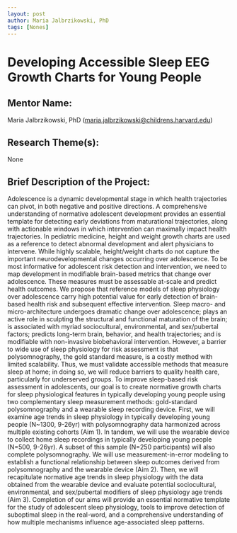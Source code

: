 ```yaml
---
layout: post
author: Maria Jalbrzikowski, PhD 
tags: [Nones]
---
```


# Developing Accessible Sleep EEG Growth Charts for Young People

## Mentor Name:

Maria Jalbrzikowski, PhD (maria.jalbrzikowski@childrens.harvard.edu)

## Research Theme(s): 

None

## Brief Description of the Project: 

Adolescence is a dynamic developmental stage in which health trajectories can pivot, in both negative and positive directions. A comprehensive understanding of normative adolescent development provides an essential template for detecting early deviations from maturational trajectories, along with actionable windows in which intervention can maximally impact health trajectories. In pediatric medicine, height and weight growth charts are used as a reference to detect abnormal development and alert physicians to intervene. While highly scalable, height/weight charts do not capture the important neurodevelopmental changes occurring over adolescence. To be most informative for adolescent risk detection and intervention, we need to map development in modifiable brain-based metrics that change over adolescence. These measures must be assessable at-scale and predict health outcomes. We propose that reference models of sleep physiology over adolescence carry high potential value for early detection of brain-based health risk and subsequent effective intervention. Sleep macro- and micro-architecture undergoes dramatic change over adolescence; plays an active role in sculpting the structural and functional maturation of the brain; is associated with myriad sociocultural, environmental, and sex/pubertal factors; predicts long-term brain, behavior, and health trajectories; and is modifiable with non-invasive biobehavioral intervention. However, a barrier to wide use of sleep physiology for risk assessment is that polysomnography, the gold standard measure, is a costly method with limited scalability. Thus, we must validate accessible methods that measure sleep at home; in doing so, we will reduce barriers to quality health care, particularly for underserved groups. To improve sleep-based risk assessment in adolescents, our goal is to create normative growth charts for sleep physiological features in typically developing young people using two complementary sleep measurement methods: gold-standard polysomnography and a wearable sleep recording device. First, we will examine age trends in sleep physiology in typically developing young people (N~1300, 9-26yr) with polysomnography data harmonized across multiple existing cohorts (Aim 1). In tandem, we will use the wearable device to collect home sleep recordings in typically developing young people (N=500, 9-26yr). A subset of this sample (N=250 participants) will also complete polysomnography. We will use measurement-in-error modeling to establish a functional relationship between sleep outcomes derived from polysomnography and the wearable device (Aim 2). Then, we will recapitulate normative age trends in sleep physiology with the data obtained from the wearable device and evaluate potential sociocultural, environmental, and sex/pubertal modifiers of sleep physiology age trends (Aim 3). Completion of our aims will provide an essential normative template for the study of adolescent sleep physiology, tools to improve detection of suboptimal sleep in the real-word, and a comprehensive understanding of how multiple mechanisms influence age-associated sleep patterns.